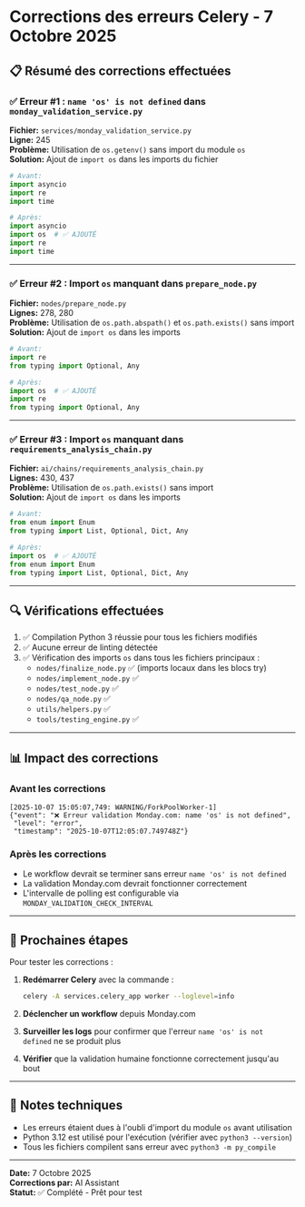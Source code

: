 # Corrections des erreurs Celery - 7 Octobre 2025

## 📋 Résumé des corrections effectuées

### ✅ Erreur #1 : `name 'os' is not defined` dans `monday_validation_service.py`

**Fichier:** `services/monday_validation_service.py`  
**Ligne:** 245  
**Problème:** Utilisation de `os.getenv()` sans import du module `os`  
**Solution:** Ajout de `import os` dans les imports du fichier

```python
# Avant:
import asyncio
import re
import time

# Après:
import asyncio
import os  # ✅ AJOUTÉ
import re
import time
```

---

### ✅ Erreur #2 : Import `os` manquant dans `prepare_node.py`

**Fichier:** `nodes/prepare_node.py`  
**Lignes:** 278, 280  
**Problème:** Utilisation de `os.path.abspath()` et `os.path.exists()` sans import  
**Solution:** Ajout de `import os` dans les imports

```python
# Avant:
import re
from typing import Optional, Any

# Après:
import os  # ✅ AJOUTÉ
import re
from typing import Optional, Any
```

---

### ✅ Erreur #3 : Import `os` manquant dans `requirements_analysis_chain.py`

**Fichier:** `ai/chains/requirements_analysis_chain.py`  
**Lignes:** 430, 437  
**Problème:** Utilisation de `os.path.exists()` sans import  
**Solution:** Ajout de `import os` dans les imports

```python
# Avant:
from enum import Enum
from typing import List, Optional, Dict, Any

# Après:
import os  # ✅ AJOUTÉ
from enum import Enum
from typing import List, Optional, Dict, Any
```

---

## 🔍 Vérifications effectuées

1. ✅ Compilation Python 3 réussie pour tous les fichiers modifiés
2. ✅ Aucune erreur de linting détectée
3. ✅ Vérification des imports `os` dans tous les fichiers principaux :
   - `nodes/finalize_node.py` ✅ (imports locaux dans les blocs try)
   - `nodes/implement_node.py` ✅ 
   - `nodes/test_node.py` ✅
   - `nodes/qa_node.py` ✅
   - `utils/helpers.py` ✅
   - `tools/testing_engine.py` ✅

---

## 📊 Impact des corrections

### Avant les corrections
```
[2025-10-07 15:05:07,749: WARNING/ForkPoolWorker-1] 
{"event": "❌ Erreur validation Monday.com: name 'os' is not defined", 
 "level": "error", 
 "timestamp": "2025-10-07T12:05:07.749748Z"}
```

### Après les corrections
- Le workflow devrait se terminer sans erreur `name 'os' is not defined`
- La validation Monday.com devrait fonctionner correctement
- L'intervalle de polling est configurable via `MONDAY_VALIDATION_CHECK_INTERVAL`

---

## 🧪 Prochaines étapes

Pour tester les corrections :

1. **Redémarrer Celery** avec la commande :
   ```bash
   celery -A services.celery_app worker --loglevel=info
   ```

2. **Déclencher un workflow** depuis Monday.com

3. **Surveiller les logs** pour confirmer que l'erreur `name 'os' is not defined` ne se produit plus

4. **Vérifier** que la validation humaine fonctionne correctement jusqu'au bout

---

## 📝 Notes techniques

- Les erreurs étaient dues à l'oubli d'import du module `os` avant utilisation
- Python 3.12 est utilisé pour l'exécution (vérifier avec `python3 --version`)
- Tous les fichiers compilent sans erreur avec `python3 -m py_compile`

---

**Date:** 7 Octobre 2025  
**Corrections par:** AI Assistant  
**Statut:** ✅ Complété - Prêt pour test

